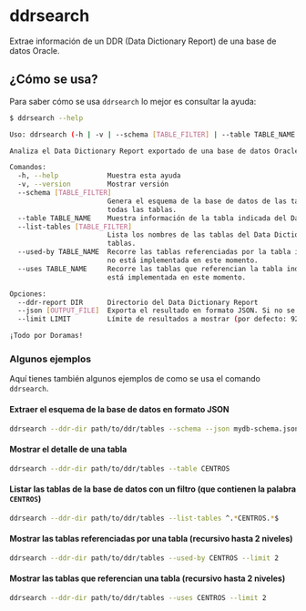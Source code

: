 # ddrsearch

Extrae información de un DDR (Data Dictionary Report) de una base de datos Oracle.

## ¿Cómo se usa?

Para saber cómo se usa `ddrsearch` lo mejor es consultar la ayuda:

```bash
$ ddrsearch --help

Uso: ddrsearch (-h | -v | --schema [TABLE_FILTER] | --table TABLE_NAME | --list-tables [TABLE_FILTER] | --used-by TABLE_NAME | --uses TABLE_NAME) [--ddr-report DIR] [--json [OUTPUT_FILE]] [--limit LIMIT]

Analiza el Data Dictionary Report exportado de una base de datos Oracle para extraer información sobre tablas, columnas y relaciones. (v0.0.2)

Comandos:
  -h, --help            Muestra esta ayuda
  -v, --version         Mostrar versión
  --schema [TABLE_FILTER]
                        Genera el esquema de la base de datos de las tablas del Data Dictionary Report. El filtro es una expresión regular que se aplica a los nombres de las tablas. Por defecto, se incluyen
                        todas las tablas.
  --table TABLE_NAME    Muestra información de la tabla indicada del Data Dictionary Report. El nombre de la tabla debe coincidir con el nombre del archivo HTML sin la extensión.
  --list-tables [TABLE_FILTER]
                        Lista los nombres de las tablas del Data Dictionary Report. El filtro es una expresión regular que se aplica a los nombres de las tablas. Si no se especifica, se listan todas las
                        tablas.
  --used-by TABLE_NAME  Recorre las tablas referenciadas por la tabla indicada en el Data Dictionary Report. El nombre de la tabla debe coincidir con el nombre del archivo HTML sin la extensión. Esta opción
                        no está implementada en este momento.
  --uses TABLE_NAME     Recorre las tablas que referencian la tabla indicada en el Data Dictionary Report. El nombre de la tabla debe coincidir con el nombre del archivo HTML sin la extensión. Esta opción no
                        está implementada en este momento.

Opciones:
  --ddr-report DIR      Directorio del Data Dictionary Report
  --json [OUTPUT_FILE]  Exporta el resultado en formato JSON. Si no se especifica un archivo, se imprime en la salida estándar.
  --limit LIMIT         Límite de resultados a mostrar (por defecto: 9223372036854775807)

¡Todo por Doramas!
```

### Algunos ejemplos

Aquí  tienes también algunos ejemplos de como se usa el comando `ddrsearch`.

#### Extraer el esquema de la base de datos en formato JSON

```bash
ddrsearch --ddr-dir path/to/ddr/tables --schema --json mydb-schema.json
```

#### Mostrar el detalle de una tabla

```bash
ddrsearch --ddr-dir path/to/ddr/tables --table CENTROS
```

#### Listar las tablas de la base de datos con un filtro (que contienen la palabra `CENTROS`)

```bash
ddrsearch --ddr-dir path/to/ddr/tables --list-tables ^.*CENTROS.*$
```

#### Mostrar las tablas referenciadas por una tabla (recursivo hasta 2 niveles)

```bash
ddrsearch --ddr-dir path/to/ddr/tables --used-by CENTROS --limit 2
```

#### Mostrar las tablas que referencian una tabla (recursivo hasta 2 niveles)

```bash
ddrsearch --ddr-dir path/to/ddr/tables --uses CENTROS --limit 2
```